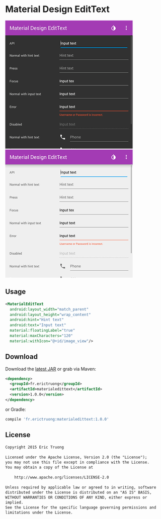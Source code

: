 Material Design EditText
========================

![demo_dark.gif](./img/demo_dark.gif) ![demo_light.gif](./img/demo_light.gif)

Usage
-----

```xml
<MaterialEditText
  android:layout_width="match_parent"
  android:layout_height="wrap_content"
  android:hint="Hint text"
  android:text="Input text"
  material:floatingLabel="true"
  material:maxCharacters="120"
  material:withIcon="@+id/image_view"/>
```

Download
--------

Download the [latest JAR]() or grab via Maven:

```xml
<dependency>
  <groupId>fr.erictruong</groupId>
  <artifactId>materialedittext</artifactId>
  <version>1.0.0</version>
</dependency>
```

or Gradle:

```groovy
compile 'fr.erictruong:materialedittext:1.0.0'
```

License
-------

```
Copyright 2015 Eric Truong

Licensed under the Apache License, Version 2.0 (the "License");
you may not use this file except in compliance with the License.
You may obtain a copy of the License at

    http://www.apache.org/licenses/LICENSE-2.0

Unless required by applicable law or agreed to in writing, software
distributed under the License is distributed on an "AS IS" BASIS,
WITHOUT WARRANTIES OR CONDITIONS OF ANY KIND, either express or implied.
See the License for the specific language governing permissions and
limitations under the License.
```
